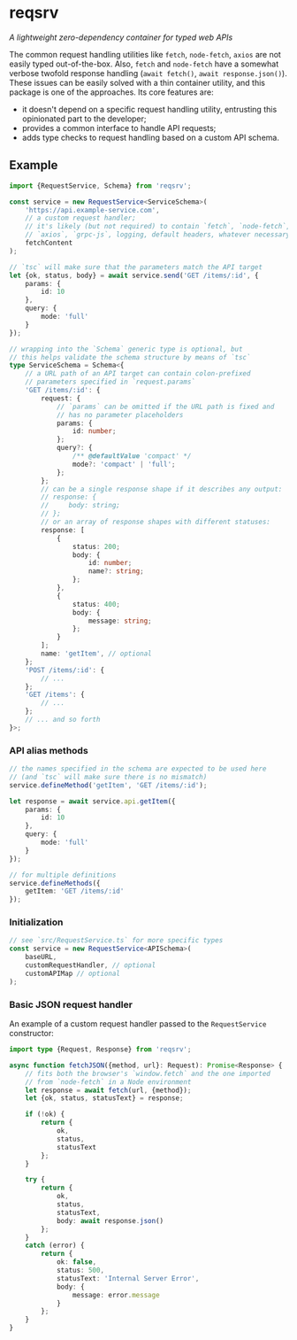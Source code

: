 # reqsrv

*A lightweight zero-dependency container for typed web APIs*

The common request handling utilities like `fetch`, `node-fetch`, `axios` are not easily typed out-of-the-box. Also, `fetch` and `node-fetch` have a somewhat verbose twofold response handling (`await fetch()`, `await response.json()`). These issues can be easily solved with a thin container utility, and this package is one of the approaches. Its core features are:

- it doesn't depend on a specific request handling utility, entrusting this opinionated part to the developer;
- provides a common interface to handle API requests;
- adds type checks to request handling based on a custom API schema.

## Example

```ts
import {RequestService, Schema} from 'reqsrv';

const service = new RequestService<ServiceSchema>(
    'https://api.example-service.com',
    // a custom request handler;
    // it's likely (but not required) to contain `fetch`, `node-fetch`,
    // `axios`, `grpc-js`, logging, default headers, whatever necessary
    fetchContent
);

// `tsc` will make sure that the parameters match the API target
let {ok, status, body} = await service.send('GET /items/:id', {
    params: {
        id: 10
    },
    query: {
        mode: 'full'
    }
});

// wrapping into the `Schema` generic type is optional, but
// this helps validate the schema structure by means of `tsc`
type ServiceSchema = Schema<{
    // a URL path of an API target can contain colon-prefixed
    // parameters specified in `request.params`
    'GET /items/:id': {
        request: {
            // `params` can be omitted if the URL path is fixed and
            // has no parameter placeholders
            params: {
                id: number;
            };
            query?: {
                /** @defaultValue 'compact' */
                mode?: 'compact' | 'full';
            };
        };
        // can be a single response shape if it describes any output:
        // response: {
        //     body: string;
        // };
        // or an array of response shapes with different statuses:
        response: [
            {
                status: 200;
                body: {
                    id: number;
                    name?: string;
                };
            },
            {
                status: 400;
                body: {
                    message: string;
                };
            }
        ];
        name: 'getItem', // optional
    };
    'POST /items/:id': {
        // ...
    };
    'GET /items': {
        // ...
    };
    // ... and so forth
}>;
```

### API alias methods

```ts
// the names specified in the schema are expected to be used here
// (and `tsc` will make sure there is no mismatch)
service.defineMethod('getItem', 'GET /items/:id');

let response = await service.api.getItem({
    params: {
        id: 10
    },
    query: {
        mode: 'full'
    }
});
```

```ts
// for multiple definitions
service.defineMethods({
    getItem: 'GET /items/:id'
});
```

### Initialization

```ts
// see `src/RequestService.ts` for more specific types
const service = new RequestService<APISchema>(
    baseURL,
    customRequestHandler, // optional
    customAPIMap // optional
);
```

### Basic JSON request handler

An example of a custom request handler passed to the `RequestService` constructor:

```ts
import type {Request, Response} from 'reqsrv';

async function fetchJSON({method, url}: Request): Promise<Response> {
    // fits both the browser's `window.fetch` and the one imported
    // from `node-fetch` in a Node environment
    let response = await fetch(url, {method});
    let {ok, status, statusText} = response;

    if (!ok) {
        return {
            ok,
            status,
            statusText
        };
    }

    try {
        return {
            ok,
            status,
            statusText,
            body: await response.json()
        };
    }
    catch (error) {
        return {
            ok: false,
            status: 500,
            statusText: 'Internal Server Error',
            body: {
                message: error.message
            }
        };
    }
}
```
